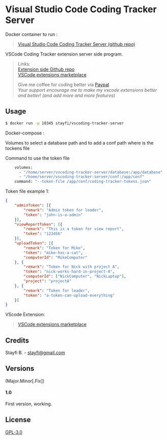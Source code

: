 # Visual Studio Code Coding Tracker Server

Docker container to run :
> [Visual Studio Code Coding Tracker Server (github repo)](https://github.com/hangxingliu/vscode-coding-tracker-server) 

VSCode Coding Tracker extension server side program.    

> Links:  
> [Extension side Github repo](https://github.com/hangxingliu/vscode-coding-tracker)   
> [VSCode extensions marketplace](https://marketplace.visualstudio.com/items?itemName=hangxingliu.vscode-coding-tracker)   
>
> Give me coffee for coding better via [Paypal](https://www.paypal.me/hangxingliu)   
> *Your support encourage me to make my vscode extensions better and better! (and add more and more features)*


## Usage

```sh
$ docker run -p 10345 stayfi/vscoding-tracker-server
```

Docker-compose :

Volumes to select a database path and to add a conf path where is the tockens file

Command to use the token file

```sh
    volumes:
      - "/home/server/vscoding-tracker-server/database:/app/database"
      - "/home/server/vscoding-tracker-server/conf:/app/conf"
    command: "--token-file /app/conf/coding-tracker-tokens.json"
```

Token file example 1:

``` json
{
	"adminToken": [{
		"remark": "Admin token for leader",
		"token": "john-is-a-admin"
	}],
	"viewReportToken": [{
		"remark": "This is a token for view report",
		"token": "123456"
	}],
	"uploadToken": [{
		"remark": "Token for Mike",
		"token": "mike-has-a-cat",
		"computerId": "MikeComputer"
	}, {
		"remark": "Token for Nick with project A",
		"token": "nick-works-hard-in-project-A",
		"computerId": ["NickComputer", "NickLaptop"],
		"project": "projectA"
	}, {
		"remark": "Token for leader",
		"token": "a-token-can-upload-everything"
	}]
}
```
VScode Extension:

> [VSCode extensions marketplace](https://marketplace.visualstudio.com/items?itemName=hangxingliu.vscode-coding-tracker)   


## Credits
Stayfi B. - <stayfi@gmail.com>

## Versions
(Major.Minor[.Fix])

#### 1.0
First version, working.

## License

[GPL-3.0](LICENSE)

[vdolgishev]: https://github.com/vdolgishev
